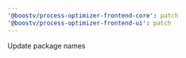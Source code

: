 ```yaml
---
'@boostv/process-optimizer-frontend-core': patch
'@boostv/process-optimizer-frontend-ui': patch
---
```


Update package names
